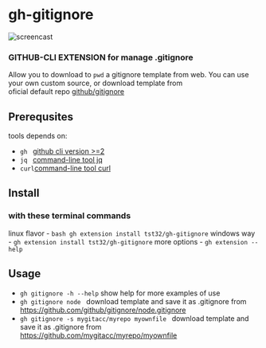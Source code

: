 # gh-gitignore

![screencast](https://user-images.githubusercontent.com/23115742/151840105-0420874b-f448-4030-8552-1d9746188cc5.svg)
###  GITHUB-CLI EXTENSION for manage **.gitignore**

  Allow you to download to `pwd` a gitignore template from web.
  You can use your own custom source, or download template from  
  oficial default repo [github/gitignore](https://github.com/github/gitignore)


## Prerequsites 
tools depends on:

  -  ```gh ``` [github cli version >=2](https://cli.github.com/) 
  -  ```jq ``` [command-line tool jq](https://stedolan.github.io/jq/)
  -  ```curl```[command-line tool curl](https://curl.se/download.html) 


## Install
### with these terminal commands 

linux flavor - ```bash gh extension install tst32/gh-gitignore```
windows way  - ```gh extension install tst32/gh-gitignore```
more options - ```gh extension --help```

## Usage

  - ```gh gitignore -h --help``` show help for more examples of use
  - ```gh gitignore node ``` download template and save it as .gitignore from https://github.com/github/gitignore/node.gitignore
  - ```gh gitignore -s mygitacc/myrepo myownfile ``` download template
       and save it as .gitignore from https://github.com/mygitacc/myrepo/myownfile  
